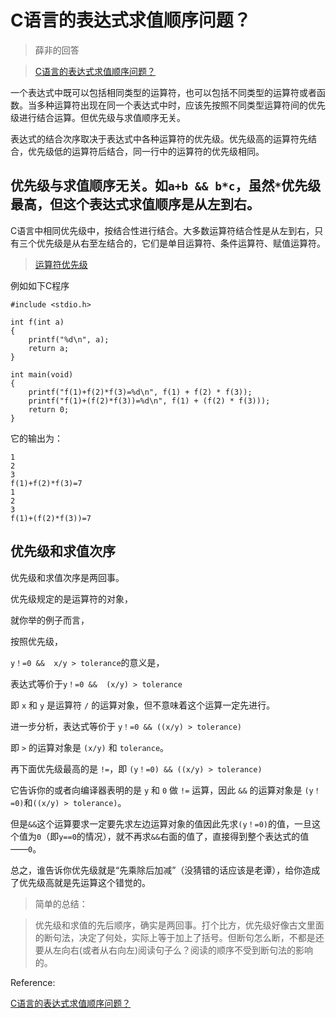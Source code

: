 # C语言的表达式求值顺序问题？

> 薛非的回答

> [C语言的表达式求值顺序问题？](https://www.zhihu.com/question/35595415/answer/63598928)

一个表达式中既可以包括相同类型的运算符，也可以包括不同类型的运算符或者函数。当多种运算符出现在同一个表达式中时，应该先按照不同类型运算符间的优先级进行结合运算。但优先级与求值顺序无关。

表达式的结合次序取决于表达式中各种运算符的优先级。优先级高的运算符先结合，优先级低的运算符后结合，同一行中的运算符的优先级相同。

## 优先级与求值顺序无关。如`a+b && b*c`，虽然`*`优先级最高，但这个表达式求值顺序是从左到右。

C语言中相同优先级中，按结合性进行结合。大多数运算符结合性是从左到右，只有三个优先级是从右至左结合的，它们是单目运算符、条件运算符、赋值运算符。

> [运算符优先级](https://baike.baidu.com/item/%E8%BF%90%E7%AE%97%E7%AC%A6%E4%BC%98%E5%85%88%E7%BA%A7/4752611?fr=aladdin)

例如如下C程序

```
#include <stdio.h>

int f(int a)
{
    printf("%d\n", a);
    return a;
}

int main(void)
{
    printf("f(1)+f(2)*f(3)=%d\n", f(1) + f(2) * f(3));
    printf("f(1)+(f(2)*f(3))=%d\n", f(1) + (f(2) * f(3)));
    return 0;
}
```

它的输出为：

```
1
2
3
f(1)+f(2)*f(3)=7
1
2
3
f(1)+(f(2)*f(3))=7
```

## 优先级和求值次序

优先级和求值次序是两回事。

优先级规定的是运算符的对象，

就你举的例子而言，

按照优先级，

```y！=0 &&  x/y > tolerance```的意义是，

表达式等价于`y！=0 &&  (x/y) > tolerance`

即 `x` 和 `y` 是运算符 `/` 的运算对象，但不意味着这个运算一定先进行。

进一步分析，表达式等价于 `y！=0 && ((x/y) > tolerance)`

 即 `>` 的运算对象是 `(x/y)` 和 `tolerance`。

再下面优先级最高的是 `!=`，即 `(y！=0) && ((x/y) > tolerance)`

它告诉你的或者向编译器表明的是 `y` 和 `0` 做 `!=` 运算，因此 `&&` 的运算对象是 `(y！=0)`和`((x/y) > tolerance)`。

但是`&&`这个运算要求一定要先求左边运算对象的值因此先求`(y！=0)`的值，一旦这个值为`0`（即`y==0`的情况），就不再求`&&`右面的值了，直接得到整个表达式的值——`0`。

总之，谁告诉你优先级就是“先乘除后加减”（没猜错的话应该是老谭），给你造成了优先级高就是先运算这个错觉的。

> 简单的总结：

> 优先级和求值的先后顺序，确实是两回事。打个比方，优先级好像古文里面的断句法，决定了何处，实际上等于加上了括号。但断句怎么断，不都是还要从左向右(或者从右向左)阅读句子么？阅读的顺序不受到断句法的影响的。

Reference:

[C语言的表达式求值顺序问题？](https://www.zhihu.com/question/35595415)

